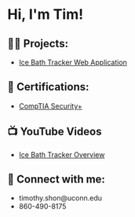 <h1>Hi, I'm Tim!</h1>

<h2>👨‍💻 Projects:</h2>

- [Ice Bath Tracker Web Application](https://github.com/TimothyShon/Ice-Bath-Tracker)

<h2>📄 Certifications:</h2>

- [CompTIA Security+](https://github.com/user-attachments/assets/9820931e-365d-4eb3-b0d7-a06c41db4bb8)

<h2>📺 YouTube Videos</h2>

- [Ice Bath Tracker Overview](https://www.youtube.com/watch?v=VA67-4BX1Tw)

<h2>🤳 Connect with me:</h2>
<ul>
  <li>timothy.shon@uconn.edu</li>
  <li>860-490-8175</li>
</ul>
